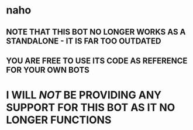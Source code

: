 # naho
## NOTE THAT THIS BOT NO LONGER WORKS AS A STANDALONE - IT IS FAR TOO OUTDATED

## YOU ARE FREE TO USE ITS CODE AS REFERENCE FOR YOUR OWN BOTS

# I WILL _NOT_ BE PROVIDING ANY SUPPORT FOR THIS BOT AS IT NO LONGER FUNCTIONS
